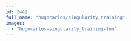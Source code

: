 ```yaml
---
id: 2442
full_name: "hugocarlos/singularity_training"
images: 
  - "hugocarlos-singularity_training-fun"
---
```


